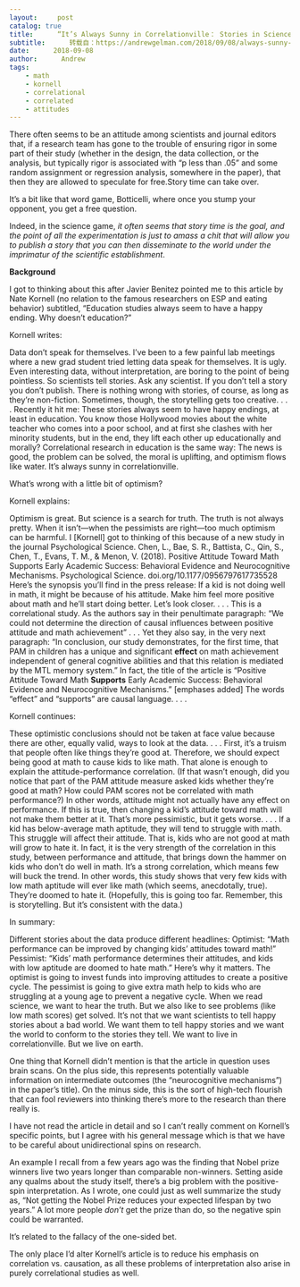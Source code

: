 ```yaml
---
layout:     post
catalog: true
title:      “It’s Always Sunny in Correlationville： Stories in Science,” or, Science should not be a game of Botticelli
subtitle:      转载自：https://andrewgelman.com/2018/09/08/always-sunny-correlationville-stories-science/
date:      2018-09-08
author:      Andrew
tags:
    - math
    - kornell
    - correlational
    - correlated
    - attitudes
---
```





There often seems to be an attitude among scientists and journal editors that, if a research team has gone to the trouble of ensuring rigor in some part of their study (whether in the design, the data collection, or the analysis, but typically rigor is associated with “p less than .05” and some random assignment or regression analysis, somewhere in the paper), that then they are allowed to speculate for free.Story time can take over.

It’s a bit like that word game, Botticelli, where once you stump your opponent, you get a free question.

Indeed, in the science game, *it often seems that story time is the goal, and the point of all the experimentation is just to amass a chit that will allow you to publish a story that you can then disseminate to the world under the imprimatur of the scientific establishment*.

**Background**

I got to thinking about this after Javier Benitez pointed me to this article by Nate Kornell (no relation to the famous researchers on ESP and eating behavior) subtitled, “Education studies always seem to have a happy ending. Why doesn’t education?”

Kornell writes:

> 
Data don’t speak for themselves. I’ve been to a few painful lab meetings where a new grad student tried letting data speak for themselves. It is ugly. Even interesting data, without interpretation, are boring to the point of being pointless. 
So scientists tell stories. Ask any scientist. If you don’t tell a story you don’t publish. There is nothing wrong with stories, of course, as long as they’re non-fiction. 
Sometimes, though, the storytelling gets too creative. . . .
Recently it hit me: These stories always seem to have happy endings, at least in education. You know those Hollywood movies about the white teacher who comes into a poor school, and at first she clashes with her minority students, but in the end, they lift each other up educationally and morally? Correlational research in education is the same way: The news is good, the problem can be solved, the moral is uplifting, and optimism flows like water. It’s always sunny in correlationville.


What’s wrong with a little bit of optimism?

Kornell explains:

> 
Optimism is great. But science is a search for truth. The truth is not always pretty. When it isn’t—when the pessimists are right—too much optimism can be harmful. 
I [Kornell] got to thinking of this because of a new study in the journal Psychological Science. 
Chen, L., Bae, S. R., Battista, C., Qin, S., Chen, T., Evans, T. M., & Menon, V. (2018). Positive Attitude Toward Math Supports Early Academic Success: Behavioral Evidence and Neurocognitive Mechanisms. Psychological Science. doi.org/10.1177/0956797617735528
Here’s the synopsis you’ll find in the press release: If a kid is not doing well in math, it might be because of his attitude. Make him feel more positive about math and he’ll start doing better. 
Let’s look closer. . . . This is a correlational study. As the authors say in their penultimate paragraph: “We could not determine the direction of causal influences between positive attitude and math achievement” . . . 
Yet they also say, in the very next paragraph: “In conclusion, our study demonstrates, for the first time, that PAM in children has a unique and significant **effect** on math achievement independent of general cognitive abilities and that this relation is mediated by the MTL memory system.” In fact, the title of the article is “Positive Attitude Toward Math **Supports** Early Academic Success: Behavioral Evidence and Neurocognitive Mechanisms.” [emphases added]
The words “effect” and “supports” are causal language. . . .


Kornell continues:

> 
These optimistic conclusions should not be taken at face value because there are other, equally valid, ways to look at the data. . . .
First, it’s a truism that people often like things they’re good at. Therefore, we should expect being good at math to cause kids to like math. That alone is enough to explain the attitude-performance correlation. (If that wasn’t enough, did you notice that part of the PAM attitude measure asked kids whether they’re good at math? How could PAM scores not be correlated with math performance?)
In other words, attitude might not actually have any effect on performance. If this is true, then changing a kid’s attitude toward math will not make them better at it. That’s more pessimistic, but it gets worse. . . .
If a kid has below-average math aptitude, they will tend to struggle with math. This struggle will affect their attitude. That is, kids who are not good at math will grow to hate it. In fact, it is the very strength of the correlation in this study, between performance and attitude, that brings down the hammer on kids who don’t do well in math. It’s a strong correlation, which means few will buck the trend. In other words, this study shows that very few kids with low math aptitude will ever like math (which seems, anecdotally, true). They’re doomed to hate it. (Hopefully, this is going too far. Remember, this is storytelling. But it’s consistent with the data.)


In summary:

> 
Different stories about the data produce different headlines: 
Optimist: “Math performance can be improved by changing kids’ attitudes toward math!” 
Pessimist: “Kids’ math performance determines their attitudes, and kids with low aptitude are doomed to hate math.”
Here’s why it matters. The optimist is going to invest funds into improving attitudes to create a positive cycle. The pessimist is going to give extra math help to kids who are struggling at a young age to prevent a negative cycle.
When we read science, we want to hear the truth. But we also like to see problems (like low math scores) get solved. It’s not that we want scientists to tell happy stories about a bad world. We want them to tell happy stories and we want the world to conform to the stories they tell. We want to live in correlationville. But we live on earth.


One thing that Kornell didn’t mention is that the article in question uses brain scans. On the plus side, this represents potentially valuable information on intermediate outcomes (the “neurocognitive mechanisms”) in the paper’s title). On the minus side, this is the sort of high-tech flourish that can fool reviewers into thinking there’s more to the research than there really is.

I have not read the article in detail and so I can’t really comment on Kornell’s specific points, but I agree with his general message which is that we have to be careful about unidirectional spins on research.

An example I recall from a few years ago was the finding that Nobel prize winners live two years longer than comparable non-winners. Setting aside any qualms about the study itself, there’s a big problem with the positive-spin interpretation. As I wrote, one could just as well summarize the study as, “Not getting the Nobel Prize reduces your expected lifespan by two years.” A lot more people *don’t* get the prize than do, so the negative spin could be warranted.

It’s related to the fallacy of the one-sided bet.

The only place I’d alter Kornell’s article is to reduce his emphasis on correlation vs. causation, as all these problems of interpretation also arise in purely correlational studies as well.



